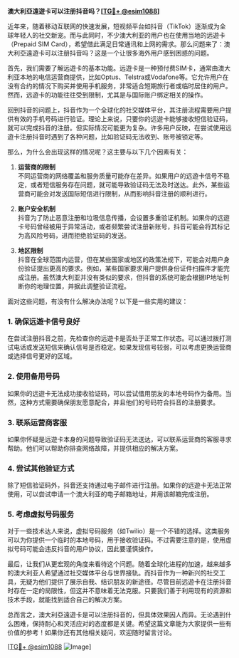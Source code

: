**澳大利亞遠遊卡可以注册抖音吗？[[TG💪+ @esim1088](https://t.me/s/esim1088)]**

近年来，随着移动互联网的快速发展，短视频平台如抖音（TikTok）逐渐成为全球年轻人的社交新宠。而与此同时，不少澳大利亚的用户也在使用当地的远遊卡（Prepaid SIM Card），希望借此满足日常通讯和上网的需求。那么问题来了：澳大利亞遠遊卡可以注册抖音吗？这是一个让很多海外用户感到困惑的问题。

首先，我们需要了解远遊卡的基本功能。远遊卡是一种预付费SIM卡，通常由澳大利亚本地的电信运营商提供，比如Optus、Telstra或Vodafone等。它允许用户在没有合约的情况下购买并使用手机服务，非常适合短期旅行者或临时居住的用户。然而，远遊卡的功能往往受到限制，尤其是与国际账户绑定相关的操作。

回到抖音的问题上，抖音作为一个全球化的社交媒体平台，其注册流程需要用户提供有效的手机号码进行验证。理论上来说，只要你的远遊卡能够接收短信验证码，就可以完成抖音的注册。但实际情况可能更为复杂。许多用户反映，在尝试使用远遊卡注册抖音时遇到了各种问题，比如验证码无法收到、账号被锁定等。

那么，为什么会出现这样的情况呢？这主要与以下几个因素有关：

1. **运营商的限制**  
   不同运营商的网络覆盖和服务质量可能存在差异。如果用户的远遊卡信号不稳定，或者短信服务存在问题，就可能导致验证码无法及时送达。此外，某些运营商可能会对发送国际短信进行限制，从而影响抖音注册的顺利进行。

2. **账户安全机制**  
   抖音为了防止恶意注册和垃圾信息传播，会设置多重验证机制。如果你的远遊卡号码曾经被用于异常活动，或者频繁尝试注册新账号，抖音可能会将其标记为高风险号码，进而拒绝验证码的发送。

3. **地区限制**  
   抖音在全球范围内运营，但在某些国家或地区的政策法规下，可能会对用户身份验证提出更高的要求。例如，某些国家要求用户提供身份证件扫描件才能完成注册。虽然澳大利亚并没有类似的要求，但抖音的系统可能会根据IP地址判断你的地理位置，并据此调整验证流程。

面对这些问题，有没有什么解决办法呢？以下是一些实用的建议：

### **1. 确保远遊卡信号良好**
在尝试注册抖音之前，先检查你的远遊卡是否处于正常工作状态。可以通过拨打测试电话或发送短信来确认信号是否稳定。如果发现信号较弱，可以考虑更换运营商或选择信号更好的区域。

### **2. 使用备用号码**
如果你的远遊卡无法成功接收验证码，可以尝试借用朋友的本地号码作为备用。当然，这种方式需要确保朋友愿意配合，并且他们的号码符合抖音的注册要求。

### **3. 联系运营商客服**
如果你怀疑是远遊卡本身的问题导致验证码无法送达，可以联系运营商的客服寻求帮助。他们可以帮助你排查网络故障，并提供相应的解决方案。

### **4. 尝试其他验证方式**
除了短信验证码外，抖音还支持通过电子邮件进行注册。如果你的远遊卡无法正常使用，可以尝试申请一个澳大利亚的电子邮箱地址，并用该邮箱完成注册。

### **5. 考虑虚拟号码服务**
对于一些技术达人来说，虚拟号码服务（如Twilio）是一个不错的选择。这类服务可以为你提供一个临时的本地号码，用于接收验证码。不过需要注意的是，使用虚拟号码可能会违反抖音的用户协议，因此要谨慎操作。

最后，让我们从更宏观的角度来看待这个问题。随着全球化进程的加速，越来越多的澳大利亚人希望通过社交媒体平台与世界接轨。而抖音作为一种新兴的社交工具，无疑为他们提供了展示自我、结识朋友的新途径。尽管目前远遊卡在注册抖音时存在一定的局限性，但这并不意味着无法克服。只要我们善于利用现有的资源和技术手段，就能找到适合自己的解决方案。

总而言之，澳大利亞遠遊卡是可以注册抖音的，但具体效果因人而异。无论遇到什么困难，保持耐心和灵活应对的态度都是关键。希望这篇文章能为大家提供一些有价值的参考！如果你还有其他相关疑问，欢迎随时留言讨论。

[[TG💪+ @esim1088](https://t.me/s/esim1088) ![Image](https://i.postimg.cc/4NQfJmqS/Snipaste-2025-05-13-00-14-12.png)]